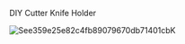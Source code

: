 DIY Cutter Knife Holder 

![See359e25e82c4fb89079670db71401cbK](https://user-images.githubusercontent.com/16078263/233614924-3d972322-b012-4d6f-8171-63fb7a4dea3a.png)
